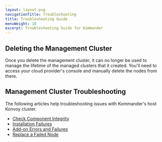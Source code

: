 ```yaml
---
layout: layout.pug
navigationTitle: Troubleshooting
title: Troubleshooting Guide
menuWeight: 10
excerpt: Troubleshooting Guide for Kommander
---
```


## Deleting the Management Cluster

Once you delete the management cluster, it can no longer be used to manage the lifetime of the managed clusters that it created. You'll need to access your cloud provider's console and manually delete the nodes from there.

## Management Cluster Troubleshooting

The following articles help troubleshooting issues with Kommander's host Konvoy cluster.

* [Check Component Integrity](https://docs.d2iq.com/ksphere/konvoy/latest/troubleshooting/check-components/)
* [Installation Failures](https://docs.d2iq.com/ksphere/konvoy/latest/troubleshooting/failed-installations/)
* [Add-on Errors and Failures](https://docs.d2iq.com/ksphere/konvoy/latest/troubleshooting/failed-addons/)
* [Replace a Failed Node](https://docs.d2iq.com/ksphere/konvoy/latest/troubleshooting/replace-a-failed-node/)
<!-- * [Generate a Diagnostic Bundle](ADD_URL_HERE) -->
